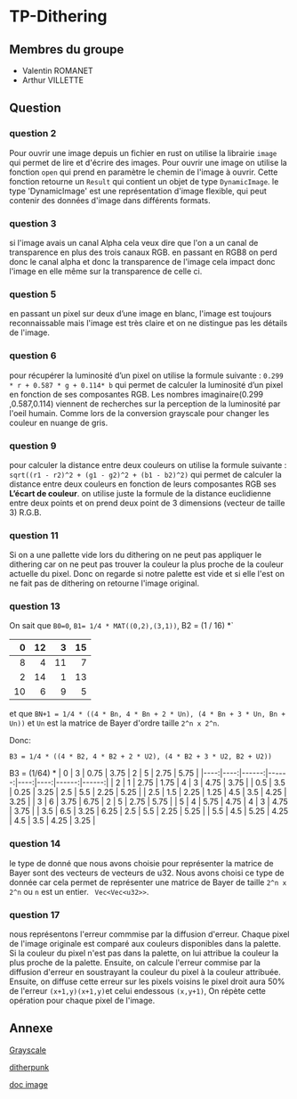 # TP-Dithering

## Membres du groupe

- Valentin ROMANET
- Arthur VILLETTE

## Question

### question 2

Pour ouvrir une image depuis un fichier en rust on utilise la librairie `image` qui permet de lire et d'écrire des images. Pour ouvrir une image on utilise la fonction `open` qui prend en paramètre le chemin de l'image à ouvrir. Cette fonction retourne un `Result` qui contient un objet de type `DynamicImage`. le type 'DynamicImage' est une représentation d'image flexible, qui peut contenir des données d'image dans différents formats.

### question 3

si l'image avais un canal Alpha cela veux dire que l'on a un canal de transparence en plus des trois canaux RGB. en passant en RGB8 on perd donc le canal alpha et donc la transparence de l'image cela impact donc l'image en elle même sur la transparence de celle ci.

### question 5

en passant un pixel sur deux d’une image en blanc, l'image est toujours reconnaissable mais l'image est très claire et on ne distingue pas les détails de l'image.

### question 6

pour récupérer la luminosité d’un pixel on utilise la formule suivante : `0.299  * r + 0.587 * g + 0.114* b` qui permet de calculer la luminosité d’un pixel en fonction de ses composantes RGB.
Les nombres imaginaire(0.299 ,0.587,0.114) viennent de recherches sur la perception de la luminosité par l'oeil humain. Comme lors de la conversion grayscale pour changer les couleur en nuange de gris.

### question 9

pour calculer la distance entre deux couleurs on utilise la formule suivante : `sqrt((r1 - r2)^2 + (g1 - g2)^2 + (b1 - b2)^2)` qui permet de calculer la distance entre deux couleurs en fonction de leurs composantes RGB ses **L’écart de couleur**. on utilise juste la formule de la distance euclidienne entre deux points et on prend deux point de 3 dimensions (vecteur de taille 3) R.G.B.

### question 11

Si on a une pallette vide lors du dithering on ne peut pas appliquer le dithering car on ne peut pas trouver la couleur la plus proche de la couleur actuelle du pixel. Donc on regarde si notre palette est vide et si elle l'est on ne fait pas de dithering on retourne l'image original.

### question 13

On sait que `B0=0`, `B1= 1/4 * MAT((0,2),(3,1))`, B2 = (1 / 16) \*`

|   0 |  12 |   3 |  15 |
| --: | --: | --: | --: |
|   8 |   4 |  11 |   7 |
|   2 |  14 |   1 |  13 |
|  10 |   6 |   9 |   5 |

et que `BN+1 = 1/4 * ((4 * Bn, 4 * Bn + 2 * Un), (4 * Bn + 3 * Un, Bn + Un))` et `Un` est la matrice de Bayer d'ordre taille `2^n x 2^n`.

Donc:

`B3 = 1/4 * ((4 * B2, 4 * B2 + 2 * U2), (4 * B2 + 3 * U2, B2 + U2))`

B3 =
(1/64) \*
| 0 | 3 | 0.75 | 3.75 | 2 | 5 | 2.75 | 5.75 |
|----:|----:|------:|------:|----:|----:|------:|------:|
| 2 | 1 | 2.75 | 1.75 | 4 | 3 | 4.75 | 3.75 |
| 0.5 | 3.5 | 0.25 | 3.25 | 2.5 | 5.5 | 2.25 | 5.25 |
| 2.5 | 1.5 | 2.25 | 1.25 | 4.5 | 3.5 | 4.25 | 3.25 |
| 3 | 6 | 3.75 | 6.75 | 2 | 5 | 2.75 | 5.75 |
| 5 | 4 | 5.75 | 4.75 | 4 | 3 | 4.75 | 3.75 |
| 3.5 | 6.5 | 3.25 | 6.25 | 2.5 | 5.5 | 2.25 | 5.25 |
| 5.5 | 4.5 | 5.25 | 4.25 | 4.5 | 3.5 | 4.25 | 3.25 |

### question 14

le type de donné que nous avons choisie pour représenter la matrice de Bayer sont des vecteurs de vecteurs de u32. Nous avons choisi ce type de donnée car cela permet de représenter une matrice de Bayer de taille `2^n x 2^n` ou `n` est un entier. ` Vec<Vec<u32>>`.

### question 17

nous représentons l'erreur commmise par la diffusion d'erreur. Chaque pixel de l'image originale est comparé aux couleurs disponibles dans la palette. Si la couleur du pixel n'est pas dans la palette, on lui attribue la couleur la plus proche de la palette. Ensuite, on calcule l'erreur commise par la diffusion d'erreur en soustrayant la couleur du pixel à la couleur attribuée. Ensuite, on diffuse cette erreur sur les pixels voisins le pixel droit aura 50% de l'erreur `(x+1,y)(x+1,y)`et celui endessous `(x,y+1)`, On répète cette opération pour chaque pixel de l'image.

## Annexe

[Grayscale](https://support.ptc.com/help/mathcad/r10.0/en/index.html#page/PTC_Mathcad_Help/example_grayscale_and_color_in_images.html)

[ditherpunk](https://surma.dev/things/ditherpunk/)

[doc image](https://docs.rs/image/0.24.9/image/index.html)
